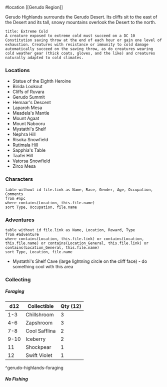 #location [[Gerudo Region]]

Gerudo Highlands surrounds the Gerudo Desert. Its cliffs sit to the east of the Desert and its tall, snowy mountains overlook the Desert to the north.

```ad-info
title: Extreme Cold
A creature exposed to extreme cold must succeed on a DC 10 Constitution saving throw at the end of each hour or gain one level of exhaustion. Creatures with resistance or immunity to cold damage automatically succeed on the saving throw, as do creatures wearing cold weather gear (thick coats, gloves, and the like) and creatures naturally adapted to cold climates.
```

### Locations

* Statue of the Eighth Heroine
* Birida Lookout
* Cliffs of Ruvara
* Gerudo Summit
* Hemaar's Descent
* Laparoh Mesa
* Meadela's Mantle
* Mount Agaat
* Mount Nabooru
* Mystathi's Shelf
* Nephra Hill
* Risoka Snowfield
* Rutimala Hill
* Sapphia's Table
* Taafei Hill
* Vatorsa Snowfield
* Zirco Mesa

### Characters

```dataview
table without id file.link as Name, Race, Gender, Age, Occupation, Comments
from #npc
where contains(Location, this.file.name)
sort Type, Occupation, file.name
```

### Adventures
```dataview
table without id file.link as Name, Location, Reward, Type
from #adventure
where contains(Location, this.file.link) or contains(Location, this.file.name) or contains(Location_General, this.file.link) or contains(Location_General, this.file.name)
sort Type, Location, file.name
```

* Mystathi's Shelf Cave (large lightning circle on the cliff face) - do something cool with this area

### Collecting

##### Foraging

| d12  | Collectible   | Qty (12) |
| ---- | ------------- | -------- |
| 1-3  | Chillshroom   | 3        |
| 4-6  | Zapshroom     | 3        |
| 7-8  | Cool Safflina | 2        |
| 9-10 | Iceberry      | 2        |
| 11   | Shockpear   | 1        |
| 12   | Swift Violet  | 1        |
^gerudo-highlands-foraging

##### No Fishing
